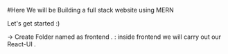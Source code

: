 #Here We will be Building a full stack website using MERN

Let's get started :)

-> Create Folder named as frontend .
    : inside frontend we will carry out our React-UI .
